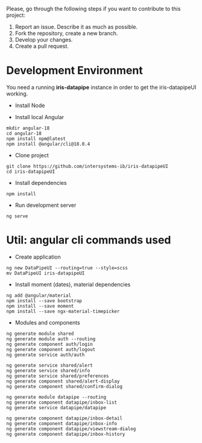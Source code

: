 Please, go through the following steps if you want to contribute to this project:

1. Report an issue. Describe it as much as possible.
2. Fork the repository, create a new branch.
3. Develop your changes.
4. Create a pull request.

# Development Environment
You need a running **iris-datapipe** instance in order to get the iris-datapipeUI working.

* Install Node

* Install local Angular
```
mkdir angular-18
cd angular-18
npm install npm@latest
npm install @angular/cli@18.0.4
```

* Clone project
```
git clone https://github.com/intersystems-ib/iris-datapipeUI
cd iris-datapipeUI
```

* Install dependencies
```
npm install
```

* Run development server
```
ng serve
```

# Util: angular cli commands used

* Create application
```
ng new DataPipeUI --routing=true --style=scss
mv DataPipeUI iris-datapipeUI
```

* Install moment (dates), material dependencies
```
ng add @angular/material
npm install --save bootstrap
npm install --save moment
npm install --save ngx-material-timepicker
```

* Modules and components
```
ng generate module shared
ng generate module auth --routing
ng generate component auth/login
ng generate component auth/logout
ng generate service auth/auth

ng generate service shared/alert
ng generate service shared/info
ng generate service shared/preferences
ng generate component shared/alert-display
ng generate component shared/confirm-dialog

ng generate module datapipe --routing
ng generate component datapipe/inbox-list
ng generate service datapipe/datapipe

ng generate component datapipe/inbox-detail
ng generate component datapipe/inbox-info
ng generate component datapipe/viewstream-dialog
ng generate component datapipe/inbox-history
```
